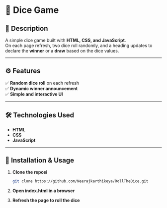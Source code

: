# 🎲 Dice Game

## 📝 Description  
A simple dice game built with **HTML, CSS, and JavaScript**.  
On each page refresh, two dice roll randomly, and a heading updates to declare the **winner** or a **draw** based on the dice values.

---

## ⚙️ Features  
✅ **Random dice roll** on each refresh  
✅ **Dynamic winner announcement**  
✅ **Simple and interactive UI**  

---

## 🛠️ Technologies Used  
- **HTML**  
- **CSS**  
- **JavaScript**  

---

## 📂 Installation & Usage  

1. **Clone the reposi**  
   ```bash
   git clone https://github.com/Neerajkarthikeya/RollTheDice.git
2. **Open index.html in a browser**

3. **Refresh the page to roll the dice**

